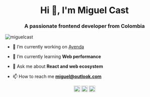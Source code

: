 <h1 align="center">Hi 👋, I'm Miguel Cast</h1>
<h3 align="center">A passionate frontend developer from Colombia</h3>

<p align="left"> <img src="https://komarev.com/ghpvc/?username=miguelcast" alt="miguelcast" /> </p>

- 🔭 I’m currently working on [Ayenda](https://ayenda.com)

- 🌱 I’m currently learning **Web performance**

- 💬 Ask me about **React and web ecosystem**

- 📫 How to reach me **miguel@outlook.com**

<p align="center">
<a href="https://codepen.io/https://codepen.io/miguelcast" target="blank"><img align="center" src="https://cdn.jsdelivr.net/npm/simple-icons@3.0.1/icons/codepen.svg" alt="https://codepen.io/miguelcast" height="20" width="20" /></a>
<a href="https://twitter.com/https://twitter.com/miguel__cast" target="blank"><img align="center" src="https://cdn.jsdelivr.net/npm/simple-icons@3.0.1/icons/twitter.svg" alt="https://twitter.com/miguel__cast" height="20" width="20" /></a>
<a href="https://linkedin.com/in/https://www.linkedin.com/in/miguel-cast/" target="blank"><img align="center" src="https://cdn.jsdelivr.net/npm/simple-icons@3.0.1/icons/linkedin.svg" alt="https://www.linkedin.com/in/miguel-cast/" height="20" width="20" /></a>
</p>
